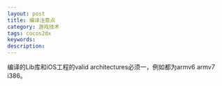```yaml
---
layout: post
title: 编译注意点
category: 游戏技术
tags: cocos2dx
keywords: 
description: 
---
```


编译的Lib库和iOS工程的valid architectures必须一，例如都为armv6 armv7
i386。





